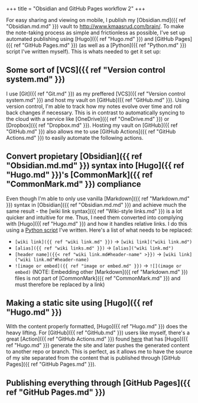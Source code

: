 +++
title = "Obsidian and GitHub Pages workflow 2"
+++

For easy sharing and viewing on mobile, I publish my [Obsidian.md]({{ ref "Obsidian.md.md" }}) vault to <http://www.kmaasrud.com/brain/>. To make the note-taking process as simple and frictionless as possible, I've set up automated publishing using [Hugo]({{ ref "Hugo.md" }}) and [GitHub Pages]({{ ref "GitHub Pages.md" }}) (as well as a [Python]({{ ref "Python.md" }}) script I've written myself). This is whats needed to get it set up:

## Some sort of [VCS]({{ ref "Version control system.md" }})
I use [Git]({{ ref "Git.md" }}) as my preffered [VCS]({{ ref "Version control system.md" }}) and host my vault on [GitHub]({{ ref "GitHub.md" }}). Using version control, I'm able to track how my notes evolve over time and roll back changes if necessary. This is in contrast to automatically syncing to the cloud with a service like [OneDrive]({{ ref "OneDrive.md" }}) or [Dropbox]({{ ref "Dropbox.md" }}). Hosting my vault on [GitHub]({{ ref "GitHub.md" }}) also allows me to use [GitHub Actions]({{ ref "GitHub Actions.md" }}) to easily automate the following actions.

## Convert propietary [Obsidian]({{ ref "Obsidian.md.md" }}) syntax into [Hugo]({{ ref "Hugo.md" }})'s [CommonMark]({{ ref "CommonMark.md" }}) compliance
Even though I'm able to only use vanilla [Markdown]({{ ref "Markdown.md" }}) syntax in [Obsidian]({{ ref "Obsidian.md.md" }}) and achieve much the same result - the [wiki link syntax]({{ ref "Wiki-style links.md" }}) is a lot quicker and intuitive for me. Thus, I need them converted into complying with [Hugo]({{ ref "Hugo.md" }}) and how it handles relative links. I do this using a [Python script](https://github.com/kmaasrud/obsidian-hugo) I've written. Here's a list of what needs to be replaced:

- `[wiki link]({{ ref "wiki link.md" }})` -> `[wiki link]("wiki link.md")`
- `[alias]({{ ref "wiki links.md" }})` -> `[alias]("wiki link.md")`
- `[header name]({{< ref "wiki link.md#header-name" >}})` -> `[wiki link]("wiki link.md"#header-name)`
- `![image or embed]({{ ref "image or embed.md" }})` -> `![](image or embed)` (NOTE: Embedding other [Markdown]({{ ref "Markdown.md" }}) files is not part of [CommonMark]({{ ref "CommonMark.md" }}) and must therefore be replaced by a link)

## Making a static site using [Hugo]({{ ref "Hugo.md" }})
With the content properly formatted, [Hugo]({{ ref "Hugo.md" }}) does the heavy lifting. For [GitHub]({{ ref "GitHub.md" }}) users like myself, there's a great [Action]({{ ref "GitHub Actions.md" }}) found [here](https://github.com/peaceiris/actions-hugo) that has [Hugo]({{ ref "Hugo.md" }}) generate the site and later pushes the generated content to another repo or branch. This is perfect, as it allows me to have the source of my site separated from the content that is published through [GitHub Pages]({{ ref "GitHub Pages.md" }}).

## Publishing everything through [GitHub Pages]({{ ref "GitHub Pages.md" }})